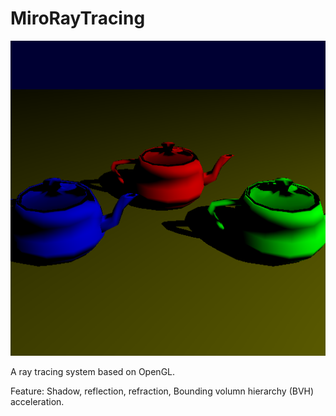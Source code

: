 # MiroRayTracing

![shadow](shadow.png)

A ray tracing system based on OpenGL.

Feature: Shadow, reflection, refraction, Bounding volumn hierarchy (BVH) acceleration.

